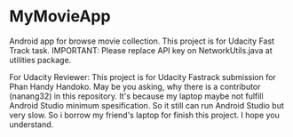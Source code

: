 # MyMovieApp
Android app for browse movie collection. This project is for Udacity Fast Track task.
IMPORTANT: Please replace API key on NetworkUtils.java at utilities package.


For Udacity Reviewer:
This project is for Udacity Fastrack submission for Phan Handy Handoko.
May be you asking, why there is a contributor (nanang32) in this repository.
It's because my laptop maybe not fulfill Android Studio minimum spesification. So it still can run Android Studio but very slow.
So i borrow my friend's laptop for finish this project. I hope you understand.
